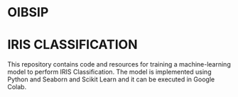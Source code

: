 # OIBSIP
# IRIS CLASSIFICATION
This repository contains code and resources for training a machine-learning model to perform IRIS Classification. The model is implemented using Python and Seaborn and Scikit Learn and it can be executed in Google Colab.
